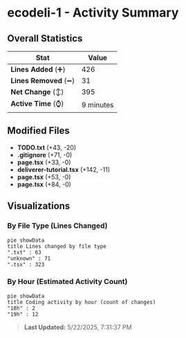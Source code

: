 # ecodeli-1 - Activity Summary 

## Overall Statistics

| Stat                   | Value                                                             |
| ---------------------- | ----------------------------------------------------------------- |
| **Lines Added** (➕)   | 426                                          |
| **Lines Removed** (➖) | 31                                        |
| **Net Change** (↕)    | 395                |
| **Active Time** (⌚)   | 9 minutes |


## Modified Files
- **TODO.txt** (+43, -20)
- **.gitignore** (+71, -0)
- **page.tsx** (+33, -0)
- **deliverer-tutorial.tsx** (+142, -11)
- **page.tsx** (+53, -0)
- **page.tsx** (+84, -0)

## Visualizations

### By File Type (Lines Changed)

```mermaid
pie showData
title Lines changed by file type
".txt" : 63
"unknown" : 71
".tsx" : 323
```

### By Hour (Estimated Activity Count)

```mermaid
pie showData
title Coding activity by hour (count of changes)
"18h" : 2
"19h" : 12
```


> **Last Updated:** 5/22/2025, 7:31:37 PM
